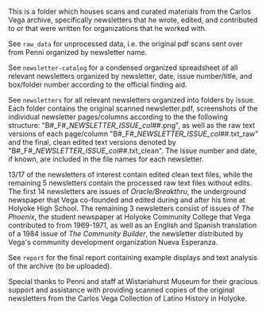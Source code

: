 This is a folder which houses scans and curated materials from the Carlos Vega archive, specifically newsletters that he wrote, edited, and contributed to or that were written for organizations that he worked with.

See `raw_data` for unprocessed data, i.e. the original pdf scans sent over from Penni organized by newsletter name.

See `newsletter-catalog` for a condensed organized spreadsheet of all relevant newsletters organized by newsletter, date, issue number/title, and box/folder number according to the official finding aid.

See `newsletters` for all relevant newsletters organized into folders by issue. Each folder contains the original scanned newsletter.pdf, screenshots of the individual newsletter pages/columns according to the  the following structure: "B#_F#__NEWSLETTER_ISSUE_col_##.png", as well as the raw text versions of each page/column "B#_F#__NEWSLETTER_ISSUE_col_##.txt_raw" and the final, clean edited text versions denoted by "B#_F#__NEWSLETTER_ISSUE_col_##.txt_clean". The issue number and date, if known, are included in the file names for each newsletter.


13/17 of the newsletters of interest contain edited clean text files, while the remaining 5 newsletters contain the processed raw text files without edits. The first 14 newsletters are issues of _Oracle/Breakthru_, the underground newspaper that Vega co-founded and edited during and after his time at Holyoke High School. The remaining 3 newsletters consist of issues of _The Phoenix_, the student newspaper at Holyoke Community College that Vega contributed to from 1969-1971, as well as an English and Spanish translation of a 1984 issue of _The Community Builder_, the newsletter distributed by Vega's community development organization Nueva Esperanza.

See `report` for the final report containing example displays and text analysis of the archive (to be uploaded).

Special thanks to Penni and staff at Wistariahurst Museum for their gracious support and assistance with providing scanned copies of the original newsletters from the Carlos Vega Collection of Latino History in Holyoke.
